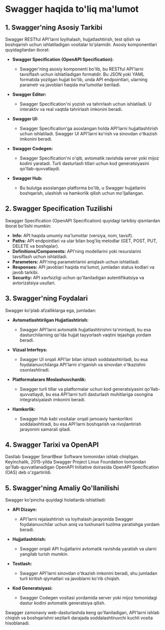 # Swagger haqida to'liq ma'lumot

## 1. Swagger'ning Asosiy Tarkibi
Swagger RESTful API'larni loyihalash, hujjatlashtirish, test qilish va boshqarish uchun ishlatiladigan vositalar to'plamidir. Asosiy komponentlari quyidagilardan iborat:

- **Swagger Specification (OpenAPI Specification):** 
  - Swagger'ning asosiy komponenti bo'lib, bu RESTful API'larni tavsiflash uchun ishlatiladigan formatdir. Bu JSON yoki YAML formatida yozilgan hujjat bo'lib, unda API endpointlari, ularning parametr va javoblari haqida ma'lumotlar beriladi.
  
- **Swagger Editor:** 
  - Swagger Specification'ni yozish va tahrirlash uchun ishlatiladi. U interaktiv va real vaqtda tahrirlash imkonini beradi.
  
- **Swagger UI:** 
  - Swagger Specification'ga asoslangan holda API'larni hujjatlashtirish uchun ishlatiladi. Swagger UI API'larni ko'rish va sinovdan o'tkazish imkonini beradi.
  
- **Swagger Codegen:** 
  - Swagger Specification'ni o'qib, avtomatik ravishda server yoki mijoz kodini yaratadi. Turli dasturlash tillari uchun kod generatsiyasini qo'llab-quvvatlaydi.
  
- **Swagger Hub:** 
  - Bu bulutga asoslangan platforma bo'lib, u Swagger hujjatlarini boshqarish, ulashish va hamkorlik qilish uchun mo'ljallangan.

## 2. Swagger Specification Tuzilishi
Swagger Specification (OpenAPI Specification) quyidagi tarkibiy qismlardan iborat bo'lishi mumkin:

- **Info:** API haqida umumiy ma'lumotlar (versiya, nom, tavsif).
- **Paths:** API endpointlari va ular bilan bog'liq metodlar (GET, POST, PUT, DELETE va boshqalar).
- **Definitions/Components:** API'ning modellarini yoki resurslarini tavsiflash uchun ishlatiladi.
- **Parameters:** API'ning parametrlarini aniqlash uchun ishlatiladi.
- **Responses:** API javoblari haqida ma'lumot, jumladan status kodlari va javob tarkibi.
- **Security:** API xavfsizligi uchun qo'llaniladigan autentifikatsiya va avtorizatsiya usullari.

## 3. Swagger'ning Foydalari
Swagger ko'plab afzalliklarga ega, jumladan:

- **Avtomatlashtirilgan Hujjatlashtirish:** 
  - Swagger API'larni avtomatik hujjatlashtirishni ta'minlaydi, bu esa dasturchilarning qo'lda hujjat tayyorlash vaqtini tejashga yordam beradi.

- **Vizual Interfeys:** 
  - Swagger UI orqali API'lar bilan ishlash soddalashtiriladi, bu esa foydalanuvchilarga API'larni o'rganish va sinovdan o'tkazishni osonlashtiradi.

- **Platformalararo Moslashuvchanlik:** 
  - Swagger turli tillar va platformalar uchun kod generatsiyasini qo'llab-quvvatlaydi, bu esa API'larni turli dasturlash muhitlariga osongina integratsiyalash imkonini beradi.

- **Hamkorlik:** 
  - Swagger Hub kabi vositalar orqali jamoaviy hamkorlikni soddalashtiradi, bu esa API'larni boshqarish va rivojlantirish jarayonini samarali qiladi.

## 4. Swagger Tarixi va OpenAPI
Dastlab Swagger SmartBear Software tomonidan ishlab chiqilgan. Keyinchalik, 2015-yilda Swagger Project Linux Foundation tomonidan qo'llab-quvvatlanadigan OpenAPI Initiative doirasida OpenAPI Specification (OAS) deb o'zgartirildi.

## 5. Swagger'ning Amaliy Qo'llanilishi
Swagger ko'pincha quyidagi holatlarda ishlatiladi:

- **API Dizayn:** 
  - API'larni rejalashtirish va loyihalash jarayonida Swagger foydalanuvchilar uchun aniq va tushunarli tuzilma yaratishga yordam beradi.

- **Hujjatlashtirish:** 
  - Swagger orqali API hujjatlarini avtomatik ravishda yaratish va ularni yangilab turish mumkin.

- **Testlash:** 
  - Swagger API'larni sinovdan o'tkazish imkonini beradi, shu jumladan turli kiritish qiymatlari va javoblarni ko'rib chiqish.

- **Kod Generatsiyasi:** 
  - Swagger Codegen vositasi yordamida server yoki mijoz tomonidagi dastur kodini avtomatik generatsiya qilish.

Swagger zamonaviy web-dasturlashda keng qo'llaniladigan, API'larni ishlab chiqish va boshqarishni sezilarli darajada soddalashtiruvchi kuchli vosita hisoblanadi.

